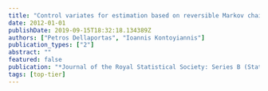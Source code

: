 ```yaml
---
title: "Control variates for estimation based on reversible Markov chain Monte Carlo samplers"
date: 2012-01-01
publishDate: 2019-09-15T18:32:18.134389Z
authors: ["Petros Dellaportas", "Ioannis Kontoyiannis"]
publication_types: ["2"]
abstract: ""
featured: false
publication: "*Journal of the Royal Statistical Society: Series B (Statistical Methodology)*"
tags: [top-tier]
---
```


